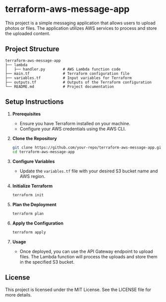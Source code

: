 # terraform-aws-message-app

This project is a simple messaging application that allows users to upload photos or files. The application utilizes AWS services to process and store the uploaded content.

## Project Structure

```
terraform-aws-message-app
├── lambda
│   ├── handler.py        # AWS Lambda function code
├── main.tf               # Terraform configuration file
├── variables.tf          # Input variables for Terraform
├── outputs.tf            # Outputs of the Terraform configuration
└── README.md             # Project documentation
```

## Setup Instructions

1. **Prerequisites**
   - Ensure you have Terraform installed on your machine.
   - Configure your AWS credentials using the AWS CLI.

2. **Clone the Repository**
   ```bash
   git clone https://github.com/your-repo/terraform-aws-message-app.git
   cd terraform-aws-message-app
   ```

3. **Configure Variables**
   - Update the `variables.tf` file with your desired S3 bucket name and AWS region.

4. **Initialize Terraform**
   ```bash
   terraform init
   ```

5. **Plan the Deployment**
   ```bash
   terraform plan
   ```

6. **Apply the Configuration**
   ```bash
   terraform apply
   ```

7. **Usage**
   - Once deployed, you can use the API Gateway endpoint to upload files. The Lambda function will process the uploads and store them in the specified S3 bucket.

## License

This project is licensed under the MIT License. See the LICENSE file for more details.


